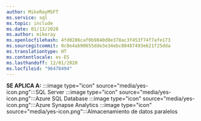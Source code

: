 ```yaml
---
author: MikeRayMSFT
ms.service: sql
ms.topic: include
ms.date: 01/13/2020
ms.author: mikeray
ms.openlocfilehash: 4fd0286caf0b9840d8e378ac3f453f74f7afe173
ms.sourcegitcommit: 0c0e4ab90655dde3e34ebc08487493e621f25dda
ms.translationtype: HT
ms.contentlocale: es-ES
ms.lasthandoff: 12/01/2020
ms.locfileid: "96478494"
---
```

<Token>**SE APLICA A:** :::image type="icon" source="media/yes-icon.png":::SQL Server :::image type="icon" source="media/yes-icon.png":::Azure SQL Database :::image type="icon" source="media/yes-icon.png":::Azure Synapse Analytics :::image type="icon" source="media/yes-icon.png":::Almacenamiento de datos paralelos</Token> 
